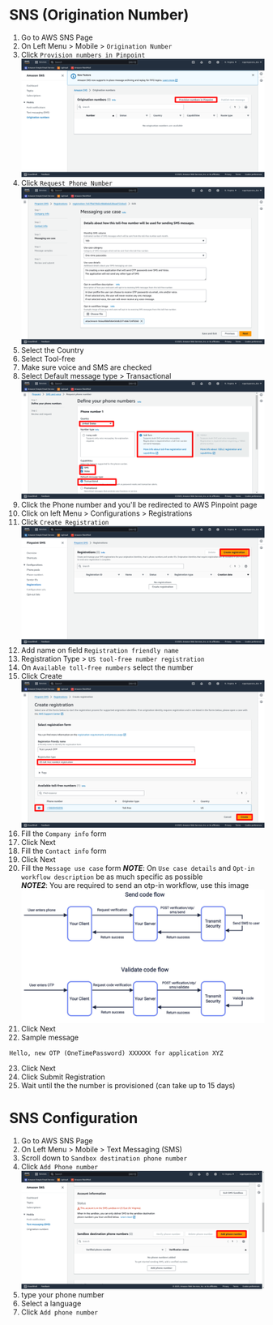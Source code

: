 
# SNS (Origination Number)
1. Go to AWS SNS Page
2. On Left Menu > Mobile > `Origination Number`
3. Click `Provision numbers in Pinpoint`
![Provision Numbers](.github/Readme/SNS-OriginatingNumber-3.png)
4. Click `Request Phone Number`
![Request Phone Number](.github/Readme/SNS-OriginatingNumber-4.png)
5. Select the Country
6. Select Tool-free
7. Make sure voice and SMS are checked
8. Select Default message type > Transactional
![Origination Number config](.github/Readme/SNS-OriginatingNumber-8.png)
9. Click the Phone number and you'll be redirected to AWS Pinpoint page
10. Click on left Menu > Configurations > Registrations
11. Click `Create Registration`
![Phone number registration](.github/Readme/SNS-OriginatingNumber-11.png)
12. Add name on field `Registration friendly name`
13. Registration Type > `US tool-free number registration`
14. On `Available toll-free numbers` select the number
15. Click Create
![Phone number registration](.github/Readme/SNS-OriginatingNumber-15.png)
16. Fill the `Company info` form
17. Click Next
18. Fill the `Contact info` form
19. Click Next
20. Fill the `Message use case` form
    _**NOTE**_: On `Use case details` and `Opt-in workflow description` be as much specific as possible  
    _**NOTE2**_: You are required to send an otp-in workflow, use this image  
    ![Opt-in workflow](.github/Readme/verify_sms_otp_flow.jpg)
21. Click Next
22. Sample message
```
Hello, new OTP (OneTimePassword) XXXXXX for application XYZ
```
23. Click Next
24. Click Submit Registration
25. Wait until the the number is provisioned (can take up to 15 days)

# SNS Configuration
1. Go to AWS SNS Page
2. On Left Menu > Mobile > Text Messaging (SMS)
3. Scroll down to `Sandbox destination phone number`
4. Click `Add Phone number`
![Add Sandbox phone Number](.github/Readme/SNS-4.png)
5. type your phone number
6. Select a language
7. Click `Add phone number`